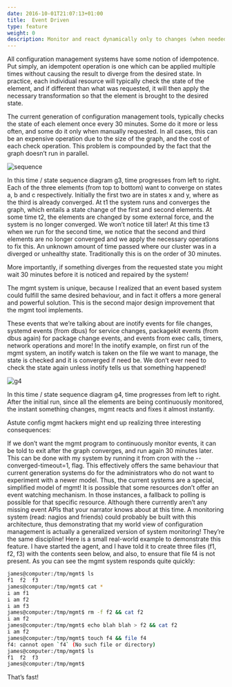 ```yaml
---
date: 2016-10-01T21:07:13+01:00
title:  Event Driven
type: feature
weight: 0
description: Monitor and react dynamically only to changes (when needed).
---
```


All configuration management systems have some notion of idempotence. Put simply, an idempotent operation is one which can be applied multiple times without causing the result to diverge from the desired state. In practice, each individual resource will typically check the state of the element, and if different than what was requested, it will then apply the necessary transformation so that the element is brought to the desired state.

The current generation of configuration management tools, typically checks the state of each element once every 30 minutes. Some do it more or less often, and some do it only when manually requested. In all cases, this can be an expensive operation due to the size of the graph, and the cost of each check operation. This problem is compounded by the fact that the graph doesn’t run in parallel.

![sequence](/images/graph3.png)

In this time / state sequence diagram g3, time progresses from left to right. Each of the three elements (from top to bottom) want to converge on states a, b and c respectively. Initially the first two are in states x and y, where as the third is already converged. At t1 the system runs and converges the graph, which entails a state change of the first and second elements. At some time t2, the elements are changed by some external force, and the system is no longer converged. We won’t notice till later! At this time t3 when we run for the second time, we notice that the second and third elements are no longer converged and we apply the necessary operations to fix this. An unknown amount of time passed where our cluster was in a diverged or unhealthy state. Traditionally this is on the order of 30 minutes.

More importantly, if something diverges from the requested state you might wait 30 minutes before it is noticed and repaired by the system!

The mgmt system is unique, because I realized that an event based system could fulfill the same desired behaviour, and in fact it offers a more general and powerful solution. This is the second major design improvement that the mgmt tool implements.

These events that we’re talking about are inotify events for file changes, systemd events (from dbus) for service changes, packagekit events (from dbus again) for package change events, and events from exec calls, timers, network operations and more! In the inotify example, on first run of the mgmt system, an inotify watch is taken on the file we want to manage, the state is checked and it is converged if need be. We don’t ever need to check the state again unless inotify tells us that something happened!

![g4](/images/graph4.png)

In this time / state sequence diagram g4, time progresses from left to right. After the initial run, since all the elements are being continuously monitored, the instant something changes, mgmt reacts and fixes it almost instantly.

Astute config mgmt hackers might end up realizing three interesting consequences:

If we don’t want the mgmt program to continuously monitor events, it can be told to exit after the graph converges, and run again 30 minutes later. This can be done with my system by running it from cron with the --converged-timeout=1, flag. This effectively offers the same behaviour that current generation systems do for the administrators who do not want to experiment with a newer model. Thus, the current systems are a special, simplified model of mgmt!
It is possible that some resources don’t offer an event watching mechanism. In those instances, a fallback to polling is possible for that specific resource. Although there currently aren’t any missing event APIs that your narrator knows about at this time.
A monitoring system (read: nagios and friends) could probably be built with this architecture, thus demonstrating that my world view of configuration management is actually a generalized version of system monitoring! They’re the same discipline!
Here is a small real-world example to demonstrate this feature. I have started the agent, and I have told it to create three files (f1, f2, f3) with the contents seen below, and also, to ensure that file f4 is not present. As you can see the mgmt system responds quite quickly:

```bash
james@computer:/tmp/mgmt$ ls
f1  f2  f3
james@computer:/tmp/mgmt$ cat *
i am f1
i am f2
i am f3
james@computer:/tmp/mgmt$ rm -f f2 && cat f2
i am f2
james@computer:/tmp/mgmt$ echo blah blah > f2 && cat f2
i am f2
james@computer:/tmp/mgmt$ touch f4 && file f4
f4: cannot open `f4` (No such file or directory)
james@computer:/tmp/mgmt$ ls
f1  f2  f3
james@computer:/tmp/mgmt$
```

That’s fast!